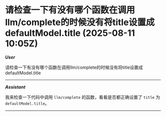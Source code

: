 <!-- Generated by SpecStory -->

# 请检查一下有没有哪个函数在调用llm/complete的时候没有将title设置成defaultModel.title (2025-08-11 10:05Z)

_**User**_

请检查一下有没有哪个函数在调用llm/complete的时候没有将title设置成defaultModel.title

---

_**Assistant**_

我来检查一下代码中调用 `llm/complete` 的函数，看看是否都正确设置了 `title` 为 `defaultModel.title`。 

---

